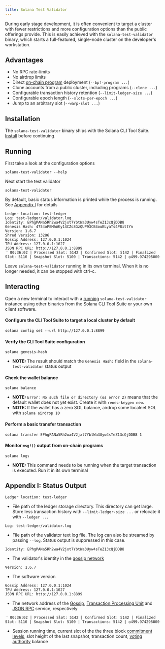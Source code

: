 ```yaml
---
title: Solana Test Validator
---
```

During early stage development, it is often convenient to target a cluster with
fewer restrictions and more configuration options than the public offerings
provide. This is easily achieved with the `solana-test-validator` binary, which
starts a full-featured, single-node cluster on the developer's workstation.

## Advantages
- No RPC rate-limits
- No airdrop limits
- Direct [on-chain program](on-chain-programs/overview) deployment
(`--bpf-program ...`)
- Clone accounts from a public cluster, including programs (`--clone ...`)
- Configurable transaction history retention (`--limit-ledger-size ...`)
- Configurable epoch length (`--slots-per-epoch ...`)
- Jump to an arbitrary slot (`--warp-slot ...`)

## Installation
The `solana-test-validator` binary ships with the Solana CLI Tool Suite.
[Install](/cli/install-renec-cli-tools) before continuing.

## Running
First take a look at the configuration options
```
solana-test-validator --help
```

Next start the test validator
```
solana-test-validator
```

By default, basic status information is printed while the process is running.
See [Appendix I](#appendix-i-status-output) for details
```
Ledger location: test-ledger
Log: test-ledger/validator.log
Identity: EPhgPANa5Rh2wa4V2jxt7YbtWa3Uyw4sTeZ13cQjDDB8
Genesis Hash: 4754oPEMhAKy14CZc8GzQUP93CB4ouELyaTs4P8ittYn
Version: 1.6.7
Shred Version: 13286
Gossip Address: 127.0.0.1:1024
TPU Address: 127.0.0.1:1027
JSON RPC URL: http://127.0.0.1:8899
⠈ 00:36:02 | Processed Slot: 5142 | Confirmed Slot: 5142 | Finalized Slot: 5110 | Snapshot Slot: 5100 | Transactions: 5142 | ◎499.974295000
```

Leave `solana-test-validator` running in its own terminal. When it is no longer
needed, it can be stopped with ctrl-c.

## Interacting
Open a new terminal to interact with a [running](#running) `solana-test-validator`
instance using other binaries from the Solana CLI Tool Suite or your own client
software.

#### Configure the CLI Tool Suite to target a local cluster by default
```
solana config set --url http://127.0.0.1:8899
```

#### Verify the CLI Tool Suite configuration
```
solana genesis-hash
```
* **NOTE:** The result should match the `Genesis Hash:` field in the
`solana-test-validator` status output

#### Check the wallet balance
```
solana balance
```
* **NOTE:** `Error: No such file or directory (os error 2)` means that the default
wallet does not yet exist. Create it with `renec-keygen new`.
* **NOTE:** If the wallet has a zero SOL balance, airdrop some localnet SOL with
`solana airdrop 10`

#### Perform a basic transfer transaction
```
solana transfer EPhgPANa5Rh2wa4V2jxt7YbtWa3Uyw4sTeZ13cQjDDB8 1
```

#### Monitor `msg!()` output from on-chain programs
```
solana logs
```
* **NOTE:** This command needs to be running when the target transaction is
executed. Run it in its own terminal

## Appendix I: Status Output
```
Ledger location: test-ledger
```
* File path of the ledger storage directory. This directory can get large. Store
less transaction history with `--limit-ledger-size ...` or relocate it with
`--ledger ...`

```
Log: test-ledger/validator.log
```
* File path of the validator text log file. The log can also be streamed by
passing `--log`. Status output is suppressed in this case.

```
Identity: EPhgPANa5Rh2wa4V2jxt7YbtWa3Uyw4sTeZ13cQjDDB8
```
* The validator's identity in the [gossip network](/validator/gossip#gossip-overview)

```
Version: 1.6.7
```
* The software version

```
Gossip Address: 127.0.0.1:1024
TPU Address: 127.0.0.1:1027
JSON RPC URL: http://127.0.0.1:8899
```
* The network address of the [Gossip](/validator/gossip#gossip-overview),
[Transaction Processing Unit](/validator/tpu) and [JSON RPC](clients/jsonrpc-api#json-rpc-api-reference)
service, respectively

```
⠈ 00:36:02 | Processed Slot: 5142 | Confirmed Slot: 5142 | Finalized Slot: 5110 | Snapshot Slot: 5100 | Transactions: 5142 | ◎499.974295000
```
* Session running time, current slot of the the three block
[commitment levels](clients/jsonrpc-api#configuring-state-commitment),
slot height of the last snapshot, transaction count,
[voting authority](/running-validator/vote-accounts#vote-authority) balance
